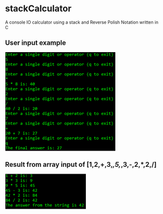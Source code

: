 # stackCalculator

A console IO calculator using a stack and Reverse Polish Notation written in C

## User input example
![userInput](https://github.com/Bressette/stackCalculator/blob/master/Images/User%20input%20result.PNG)

## Result from array input of [1,2,+,3,*,5,*,3,-,2,*,2,/]
![arrayInput](https://github.com/Bressette/stackCalculator/blob/master/Images/array%20input%20result.PNG)

